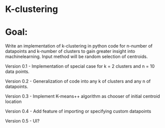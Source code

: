 # K-clustering
# Goal: 
Write an implementation of k-clustering in python code for n-number of datapoints and k-number of clusters to gain greater insight into machinelearning. Input method will be random selection of centroids.

Version 0.1 - Implementation of special case for k = 2 clusters and n = 10 data points.

Version 0.2 - Generalization of code into any k of clusters and any n of datapoints.

Version 0.3 - Implement K-means++ algorithm as chooser of initial centroid location

Version 0.4 - Add feature of importing or specifying custom datapoints

Version 0.5 - UI?
